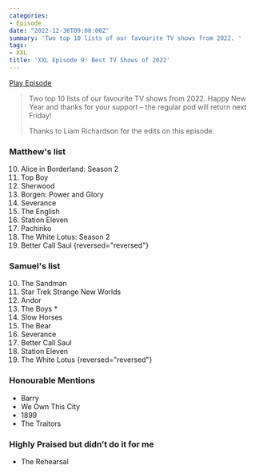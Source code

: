 ```yaml
---
categories:
- Episode
date: "2022-12-30T09:00:00Z"
summary: 'Two top 10 lists of our favourite TV shows from 2022. '
tags:
- XXL
title: 'XXL Episode 9: Best TV Shows of 2022'
---
```


[Play Episode](https://www.patreon.com/posts/xxl-episode-9-tv-76500709)
> Two top 10 lists of our favourite TV shows from 2022. Happy New Year and thanks for your support – the regular pod will return next Friday!
>
> Thanks to Liam Richardson for the edits on this episode.

### Matthew's list
10. Alice in Borderland: Season 2
9. Top Boy
8. Sherwood
7. Borgen: Power and Glory
6. Severance
5. The English
4. Station Eleven
3. Pachinko
2. The White Lotus: Season 2
1. Better Call Saul
{reversed="reversed"}

### Samuel's list
10. The Sandman
9. Star Trek Strange New Worlds
8. Andor
7. The Boys *
6. Slow Horses
5. The Bear
4. Severance
3. Better Call Saul
2. Station Eleven
1. The White Lotus
{reversed="reversed"}

### Honourable Mentions
- Barry
- We Own This City
- 1899
- The Traitors

### Highly Praised but didn’t do it for me
- The Rehearsal
